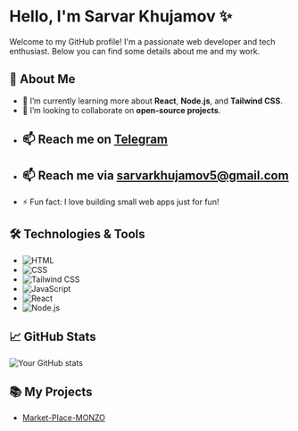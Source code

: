# Hello, I'm Sarvar Khujamov ✨

Welcome to my GitHub profile! I'm a passionate web developer and tech enthusiast. Below you can find some details about me and my work.

## 🚀 About Me
- 🌱 I’m currently learning more about **React**, **Node.js**, and **Tailwind CSS**.
- 👯 I’m looking to collaborate on **open-source projects**.
- ## 📫 Reach me on [Telegram](https://t.me/sarvarkhujamov)
- ## 📫 Reach me via [sarvarkhujamov5@gmail.com](https://mail.google.com/mail/u/0/?tab=rm&ogbl#inbox?compose=new)
- ⚡ Fun fact: I love building small web apps just for fun!

## 🛠️ Technologies & Tools
- ![HTML](https://img.shields.io/badge/HTML-5-1E3A8A?style=for-the-badge&logo=html5&logoColor=ffffff)  
- ![CSS](https://img.shields.io/badge/CSS-3-1E3A8A?style=for-the-badge&logo=css3&logoColor=ffffff)  
- ![Tailwind CSS](https://img.shields.io/badge/TailwindCSS-1.0-1E3A8A?style=for-the-badge&logo=tailwindcss&logoColor=ffffff)  
- ![JavaScript](https://img.shields.io/badge/JavaScript-ES6-1E3A8A?style=for-the-badge&logo=javascript&logoColor=ffffff)  
- ![React](https://img.shields.io/badge/React-18-1E3A8A?style=for-the-badge&logo=react&logoColor=ffffff)  
- ![Node.js](https://img.shields.io/badge/Node.js-16-1E3A8A?style=for-the-badge&logo=node.js&logoColor=ffffff)

## 📈 GitHub Stats
![Your GitHub stats](https://github-readme-stats.vercel.app/api?username=sarkuzb&show_icons=true&theme=blue)

## 📚 My Projects
- [Market-Place-MONZO](https://sarkuzb.github.io/Market-Place-MONZO/)
